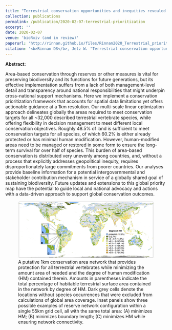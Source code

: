 ```yaml
---
title: "Terrestrial conservation opportunities and inequities revealed by global multi-scale prioritization"
collection: publications
permalink: /publication/2020-02-07-terrestrial-prioritization
excerpt: ''
date: 2020-02-07
venue: 'bioRxiv (and in review)'
paperurl: 'http://rinnan.github.io/files/Rinnan2020_Terrestrial_prioritization.pdf'
citation: '<b>Rinnan DS</b>, Jetz W. "Terrestrial conservation opportunities and inequities revealed by global multi-scale prioritization." <i>bioRxiv</i>. https://doi.org/10.1101/2020.02.05.936047'
---
```


<b>Abstract:</b>

Area-based conservation through reserves or other measures is vital for preserving biodiversity and its functions for future generations, but its effective implementation suffers from a lack of both management-level detail and transparency around national responsibilities that might underpin cross-national support mechanisms. Here we implement a conservation prioritization framework that accounts for spatial data limitations yet offers actionable guidance at a 1km resolution. Our multi-scale linear optimization approach delineates globally the areas required to meet conservation targets for all ~32,000 described terrestrial vertebrate species, while offering flexibility in decision management to meet different local conservation objectives. Roughly 48.5% of land is sufficient to meet conservation targets for all species, of which 60.2% is either already protected or has minimal human modification. However, human-modified areas need to be managed or restored in some form to ensure the long-term survival for over half of species. This burden of area-based conservation is distributed very unevenly among countries, and, without a process that explicitly addresses geopolitical inequity, requires disproportionately large commitments from poorer countries. Our analyses provide baseline information for a potential intergovernmental and stakeholder contribution mechanism in service of a globally shared goal of sustaining biodiversity. Future updates and extensions to this global priority map have the potential to guide local and national advocacy and actions with a data-driven approach to support global conservation outcomes.

<figure>
  <img src="/images/terrestrial-prioritization.png" alt="Testing">
  <figcaption>A putative 1km conservation area network that provides protection for all terrestrial vertebrates while minimizing the amount area of needed and the degree of human modification (HM) contained therein. Amounts in parentheses indicate the total percentage of habitable terrestrial surface area contained in the network by degree of HM. Dark grey cells denote the locations without species occurrences that were excluded from calculations of global area coverage. Inset panels show three possible examples of reserve network configuration within a single 55km grid cell, all with the same total area: (A) minimizes HM; (B) minimizes boundary length; (C) minimizes HM while ensuring network connectivity.</figcaption>
</figure>